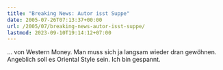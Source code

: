 ```yaml
---
title: "Breaking News: Autor isst Suppe"
date: 2005-07-26T07:13:37+00:00
url: /2005/07/breaking-news-autor-isst-suppe/
lastmod: 2023-09-10T19:14:12+07:00
---
```

... von Western Money. Man muss sich ja langsam wieder dran gewöhnen. Angeblich soll es Oriental Style sein. Ich bin gespannt.
